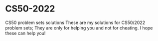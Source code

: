# CS50-2022
CS50 problem sets solutions
These are my solutions for CS50/2022 problem sets; They are only for helping you and not for cheating.
I hope these can help you!

